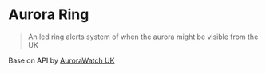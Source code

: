 # Aurora Ring

> An led ring alerts system of when the aurora might be visible from the UK

Base on API by [AuroraWatch UK][1]

[1]:http://aurorawatch.lancs.ac.uk/